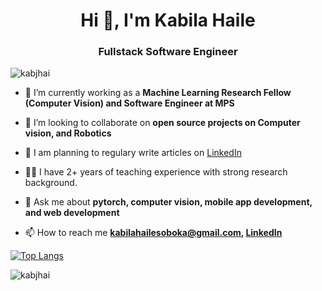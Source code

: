 <h1 align="center">Hi 👋, I'm Kabila Haile</h1>
<h3 align="center">Fullstack Software Engineer</h3>

<p align="left"> <img src="https://komarev.com/ghpvc/?username=kabjhai" alt="kabjhai" /> </p>

- 🔭 I’m currently working as a **Machine Learning Research Fellow (Computer Vision) and Software Engineer at MPS**

- 👯 I’m looking to collaborate on **open source projects on Computer vision, and Robotics**

- 📝 I am planning to regulary write articles on [LinkedIn](LinkedIn)

- 👨‍🏫 I have 2+ years of teaching experience with strong research background. 

- 💬 Ask me about **pytorch, computer vision, mobile app development, and web development**

- 📫 How to reach me **kabilahailesoboka@gmail.com, [LinkedIn](https://www.linkedin.com/in/kabila-haile/)**

[![Top Langs](https://github-readme-stats.vercel.app/api/top-langs/?username=kabjhai)](https://github.com/anuraghazra/github-readme-stats)

<img align="center" src="https://github-readme-stats.vercel.app/api?username=kabjhai&show_icons=true&count_private=true" alt="kabjhai" />
